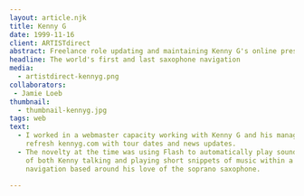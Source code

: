 ```yaml
---
layout: article.njk
title: Kenny G
date: 1999-11-16
client: ARTISTdirect
abstract: Freelance role updating and maintaining Kenny G's online presence. (I only wish I were making this up.)
headline: The world's first and last saxophone navigation
media: 
  - artistdirect-kennyg.png
collaborators: 
 - Jamie Loeb
thumbnail:
  - thumbnail-kennyg.jpg
tags: web
text:
  - I worked in a webmaster capacity working with Kenny G and his management to 
    refresh kennyg.com with tour dates and news updates.
  - The novelty at the time was using Flash to automatically play sound clips 
    of both Kenny talking and playing short snippets of music within a 
    navigation based around his love of the soprano saxophone.

---
```

